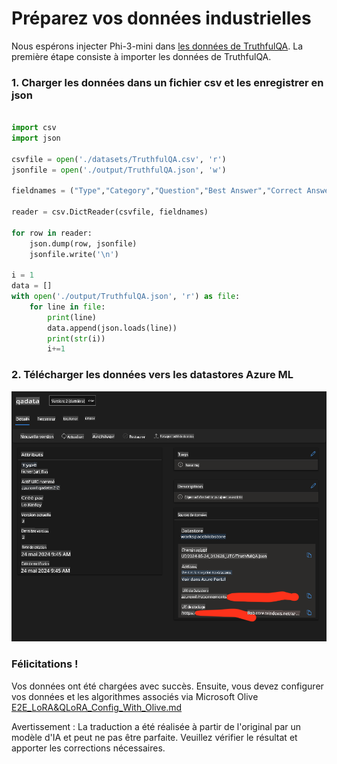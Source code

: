 # **Préparez vos données industrielles**

Nous espérons injecter Phi-3-mini dans [les données de TruthfulQA](https://github.com/sylinrl/TruthfulQA/blob/main/TruthfulQA.csv). La première étape consiste à importer les données de TruthfulQA.

### **1. Charger les données dans un fichier csv et les enregistrer en json**

```python

import csv
import json

csvfile = open('./datasets/TruthfulQA.csv', 'r')
jsonfile = open('./output/TruthfulQA.json', 'w')

fieldnames = ("Type","Category","Question","Best Answer","Correct Answers","Incorrect Answers","Source")

reader = csv.DictReader(csvfile, fieldnames)

for row in reader:
    json.dump(row, jsonfile)
    jsonfile.write('\n')

i = 1
data = []
with open('./output/TruthfulQA.json', 'r') as file:
    for line in file:
        print(line)
        data.append(json.loads(line))
        print(str(i))
        i+=1

```

### **2. Télécharger les données vers les datastores Azure ML**

![amldata](../../../../translated_images/azureml_data.0f744f2ec5ea3cac9cbaa3cf7051235bb5b575de80e40a97619ae6f86d696c8f.fr.png)

### **Félicitations !**

Vos données ont été chargées avec succès. Ensuite, vous devez configurer vos données et les algorithmes associés via Microsoft Olive [E2E_LoRA&QLoRA_Config_With_Olive.md](./E2E_LoRA&QLoRA_Config_With_Olive.md)

Avertissement : La traduction a été réalisée à partir de l'original par un modèle d'IA et peut ne pas être parfaite. Veuillez vérifier le résultat et apporter les corrections nécessaires.